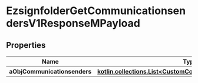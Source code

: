 
# EzsignfolderGetCommunicationsendersV1ResponseMPayload

## Properties
| Name | Type | Description | Notes |
| ------------ | ------------- | ------------- | ------------- |
| **aObjCommunicationsenders** | [**kotlin.collections.List&lt;CustomCommunicationsenderResponse&gt;**](CustomCommunicationsenderResponse.md) |  |  |



